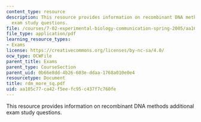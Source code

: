 ```yaml
---
content_type: resource
description: This resource provides information on recombinant DNA methods additional
  exam study questions.
file: /courses/7-02-experimental-biology-communication-spring-2005/aa105c77ca42f5eefc95c437f7c760fe_rdm_more_sq.pdf
file_type: application/pdf
learning_resource_types:
- Exams
license: https://creativecommons.org/licenses/by-nc-sa/4.0/
ocw_type: OCWFile
parent_title: Exams
parent_type: CourseSection
parent_uid: 0b66e8dd-4b26-603e-ddaa-1768a010e0e4
resourcetype: Document
title: rdm_more_sq.pdf
uid: aa105c77-ca42-f5ee-fc95-c437f7c760fe
---
```

This resource provides information on recombinant DNA methods additional exam study questions.